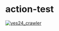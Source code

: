 # action-test
[![yes24_crawler](https://github.com/nueks/action-test/actions/workflows/yes24_crawler.yml/badge.svg)](https://github.com/nueks/action-test/actions/workflows/yes24_crawler.yml)

